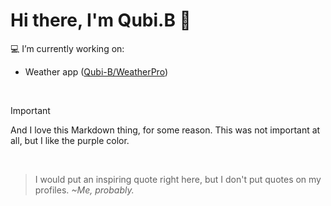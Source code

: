 # Hi there, I'm Qubi.B 👋
💻 I’m currently working on:
- Weather app ([Qubi-B/WeatherPro](https://github.com/Qubi-B/WeatherPro))
  
<br>

> [!IMPORTANT]
> And I love this Markdown thing, for some reason.
This was not important at all, but I like the purple color. 
<br>

> I would put an inspiring quote right here, but I don't put quotes on my profiles.
> *~Me, probably.*
